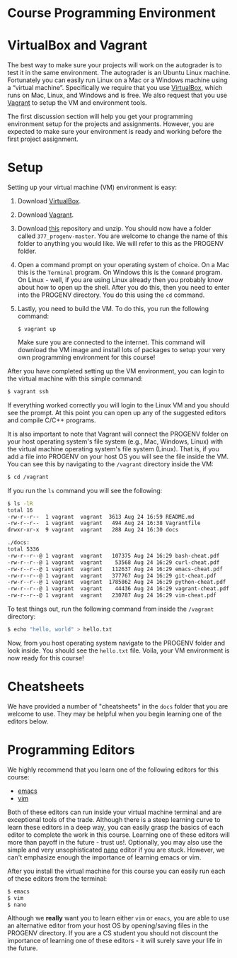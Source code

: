 # Course Programming Environment

# VirtualBox and Vagrant

The best way to make sure your projects will work on the autograder is
to test it in the same environment. The autograder is an Ubuntu Linux
machine. Fortunately you can easily run Linux on a Mac or a Windows
machine using a “virtual machine”. Specifically we require that you
use [VirtualBox](https://www.virtualbox.org/), which runs on Mac,
Linux, and Windows and is free. We also request that you use
[Vagrant](https://www.vagrantup.com) to setup the VM and environment
tools.

The first discussion section will help you get your programming
environment setup for the projects and assignments. However, you are
expected to make sure your environment is ready and working before the
first project assignment.

# Setup

Setting up your virtual machine (VM) environment is easy:

1. Download [VirtualBox](https://www.virtualbox.org/).
1. Download [Vagrant](https://www.vagrantup.com).
1. Download
   [this](https://github.com/umass-cs-377/377_progenv/archive/master.zip)
   repository and unzip. You should now have a folder called
   `377_progenv-master`. You are welcome to change the name of this
   folder to anything you would like. We will refer to this as the
   PROGENV folder.
1. Open a command prompt on your operating system of choice. On a Mac
   this is the `Terminal` program. On Windows this is the `Command`
   program. On Linux - well, if you are using Linux already then you
   probably know about how to open up the shell. After you do this,
   then you need to enter into the PROGENV directory. You do this
   using the `cd` command.
1. Lastly, you need to build the VM. To do this, you run the following
   command:
   
   `$ vagrant up`
   
   Make sure you are connected to the internet. This command will
   download the VM image and install lots of packages to setup your
   very own programming environment for this course!
   
After you have completed setting up the VM environment, you can login
to the virtual machine with this simple command:

```bash
$ vagrant ssh
```

If everything worked correctly you will login to the Linux VM and you
should see the prompt. At this point you can open up any of the
suggested editors and compile C/C++ programs.

It is also important to note that Vagrant will connect the PROGENV
folder on your host operating system's file system (e.g., Mac,
Windows, Linux) with the virtual machine operating system's file
system (Linux). That is, if you add a file into PROGENV on your host
OS you will see the file inside the VM. You can see this by navigating
to the `/vagrant` directory inside the VM:

```bash
$ cd /vagrant
```

If you run the `ls` command you will see the following:

```bash
$ ls -lR
total 16
-rw-r--r--  1 vagrant  vagrant  3613 Aug 24 16:59 README.md
-rw-r--r--  1 vagrant  vagrant   494 Aug 24 16:38 Vagrantfile
drwxr-xr-x  9 vagrant  vagrant   288 Aug 24 16:30 docs

./docs:
total 5336
-rw-r--r--@ 1 vagrant  vagrant   107375 Aug 24 16:29 bash-cheat.pdf
-rw-r--r--@ 1 vagrant  vagrant    53568 Aug 24 16:29 curl-cheat.pdf
-rw-r--r--@ 1 vagrant  vagrant   112637 Aug 24 16:29 emacs-cheat.pdf
-rw-r--r--@ 1 vagrant  vagrant   377767 Aug 24 16:29 git-cheat.pdf
-rw-r--r--@ 1 vagrant  vagrant  1785862 Aug 24 16:29 python-cheat.pdf
-rw-r--r--@ 1 vagrant  vagrant    44436 Aug 24 16:29 vagrant-cheat.pdf
-rw-r--r--@ 1 vagrant  vagrant   230787 Aug 24 16:29 vim-cheat.pdf
```

To test things out, run the following command from inside the
`/vagrant` directory:

```bash
$ echo "hello, world" > hello.txt
```

Now, from you host operating system navigate to the PROGENV folder and
look inside. You should see the `hello.txt` file. Voila, your VM
environment is now ready for this course!

# Cheatsheets

We have provided a number of "cheatsheets" in the `docs` folder that
you are welcome to use. They may be helpful when you begin learning
one of the editors below. 

# Programming Editors

We highly recommend that you learn one of the following editors for
this course:

* [emacs](https://www.gnu.org/software/emacs/)
* [vim](https://www.vim.org/)

Both of these editors can run inside your virtual machine terminal and
are exceptional tools of the trade. Although there is a steep learning
curve to learn these editors in a deep way, you can easily grasp the
basics of each editor to complete the work in this course. Learning
one of these editors will more than payoff in the future - trust
us!. Optionally, you may also use the simple and very unsophisticated
[nano](https://www.nano-editor.org/) editor if you are stuck. However,
we can't emphasize enough the importance of learning emacs or vim.

After you install the virtual machine for this course you can easily
run each of these editors from the terminal:

```bash
$ emacs
$ vim
$ nano
```

Although we **really** want you to learn either `vim` or `emacs`, you
are able to use an alternative editor from your host OS by
opening/saving files in the PROGENV directory. If you are a CS student
you should not discount the importance of learning one of these
editors - it will surely save your life in the future.
